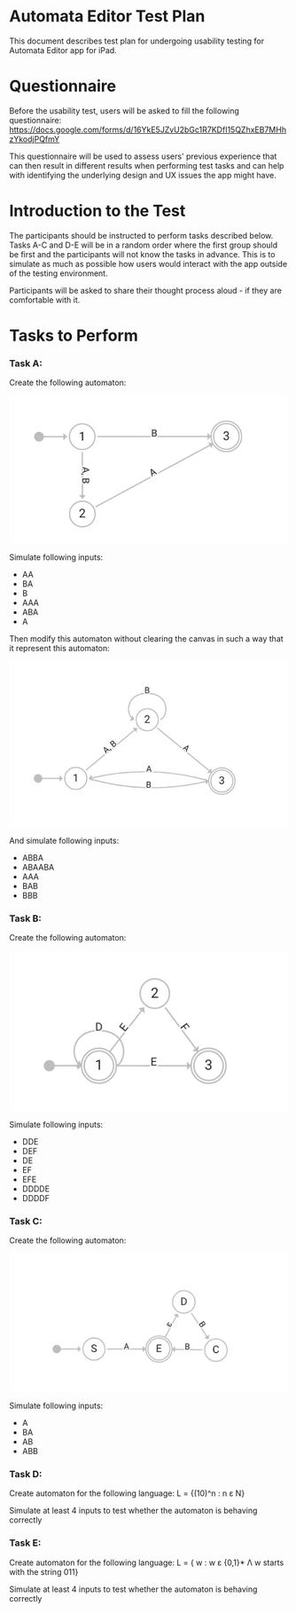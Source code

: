 # Automata Editor Test Plan

This document describes test plan for undergoing usability testing for Automata Editor app for iPad.

# Questionnaire

Before the usability test, users will be asked to fill the following questionnaire: https://docs.google.com/forms/d/16YkE5JZvU2bGc1R7KDfI15QZhxEB7MHhzYkodjPQfmY

This questionnaire will be used to assess users' previous experience that can then result in different results when performing test tasks and can help with identifying the underlying design and UX issues the app might have.

# Introduction to the Test

The participants should be instructed to perform tasks described below.
Tasks A-C and D-E will be in a random order where the first group should be first and the participants will not know the tasks in advance. This is to simulate as much as possible how users would interact with the app outside of the testing environment.

Participants will be asked to share their thought process aloud - if they are comfortable with it.

# Tasks to Perform

### Task A:

Create the following automaton:

![](images/basic_automaton.png)

Simulate following inputs:
- AA
- BA
- B
- AAA
- ABA
- A

Then modify this automaton without clearing the canvas in such a way that it represent this automaton:

![](images/basic_automaton_2.png)

And simulate following inputs:
- ABBA
- ABAABA
- AAA
- BAB
- BBB

### Task B:

Create the following automaton:

![](images/automaton_cycle.png)

Simulate following inputs:
- DDE
- DEF
- DE
- EF
- EFE
- DDDDE
- DDDDF


### Task C:

Create the following automaton:

![](images/epsilon_automaton.png)

Simulate following inputs:
- A
- BA
- AB
- ABB

### Task D:
Create automaton for the following language:
L = {(10)^n : n ε Ν}

Simulate at least 4 inputs to test whether the automaton is behaving correctly

### Task E:

Create automaton for the following language: 
L = { w : w ε {0,1}* Λ w starts with the string 011}

Simulate at least 4 inputs to test whether the automaton is behaving correctly